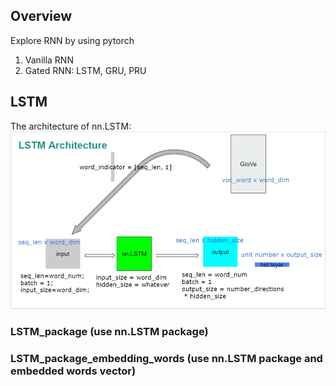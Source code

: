 ## Overview
Explore RNN by using pytorch

1.   Vanilla RNN
2.   Gated RNN: LSTM, GRU, PRU

## LSTM
The architecture of nn.LSTM:
![The architecture of nn.LSTM](https://github.com/liushuyu6666/AI_relative/blob/master/algorithm_explore/RNN/img/nnLSTM.png)

### LSTM_package (use nn.LSTM package)






### LSTM_package_embedding_words (use nn.LSTM package and embedded words vector)